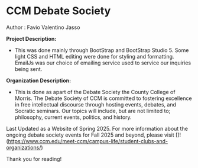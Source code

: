 <h1>CCM Debate Society</h1>

Author : Favio Valentino Jasso 

**Project Description:**
- This was done mainly through BootStrap and BootStrap Studio 5. Some light CSS and HTML editing were done for styling and formatting. EmailJs was our choice of emailing service used to service our inquiries being sent. 

**Organization Description:**
- This is done as apart of the Debate Society the County College of Morris. The Debate Society of CCM is committed to fostering excellence in free intellectual discourse through hosting events, debates, and Socratic seminars. Our topics will include, but are not limited to; philosophy, current events, politics, and history. 

Last Updated as a Website of Spring 2025. For more information about the ongoing debate society events for Fall 2025 and beyond, please visit []!(https://www.ccm.edu/meet-ccm/campus-life/student-clubs-and-organizations/)

Thank you for reading!

